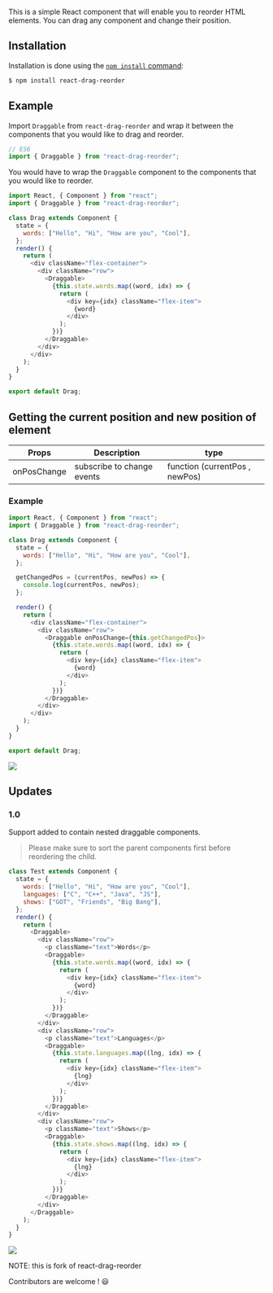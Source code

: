 This is a simple React component that will enable you to reorder HTML elements. You can drag any component and change their position.

## Installation

Installation is done using the
[`npm install` command](https://docs.npmjs.com/getting-started/installing-npm-packages-locally):

```bash
$ npm install react-drag-reorder
```

## Example

Import `Draggable` from `react-drag-reorder` and wrap it between the components that you would like to drag and reorder.

```js
// ES6
import { Draggable } from "react-drag-reorder";
```

You would have to wrap the `Draggable` component to the components that you would like to reorder.

```js
import React, { Component } from "react";
import { Draggable } from "react-drag-reorder";

class Drag extends Component {
  state = {
    words: ["Hello", "Hi", "How are you", "Cool"],
  };
  render() {
    return (
      <div className="flex-container">
        <div className="row">
          <Draggable>
            {this.state.words.map((word, idx) => {
              return (
                <div key={idx} className="flex-item">
                  {word}
                </div>
              );
            })}
          </Draggable>
        </div>
      </div>
    );
  }
}

export default Drag;
```

## Getting the current position and new position of element

| Props       | Description                | type                           |
| ----------- | -------------------------- | ------------------------------ |
| onPosChange | subscribe to change events | function (currentPos , newPos) |

### Example

```js
import React, { Component } from "react";
import { Draggable } from "react-drag-reorder";

class Drag extends Component {
  state = {
    words: ["Hello", "Hi", "How are you", "Cool"],
  };

  getChangedPos = (currentPos, newPos) => {
    console.log(currentPos, newPos);
  };

  render() {
    return (
      <div className="flex-container">
        <div className="row">
          <Draggable onPosChange={this.getChangedPos}>
            {this.state.words.map((word, idx) => {
              return (
                <div key={idx} className="flex-item">
                  {word}
                </div>
              );
            })}
          </Draggable>
        </div>
      </div>
    );
  }
}

export default Drag;
```

![](react-drag-reorder.gif)

## Updates

### 1.0

Support added to contain nested draggable components.

> Please make sure to sort the parent components first before reordering the child.

```js
class Test extends Component {
  state = {
    words: ["Hello", "Hi", "How are you", "Cool"],
    languages: ["C", "C++", "Java", "JS"],
    shows: ["GOT", "Friends", "Big Bang"],
  };
  render() {
    return (
      <Draggable>
        <div className="row">
          <p className="text">Words</p>
          <Draggable>
            {this.state.words.map((word, idx) => {
              return (
                <div key={idx} className="flex-item">
                  {word}
                </div>
              );
            })}
          </Draggable>
        </div>
        <div className="row">
          <p className="text">Languages</p>
          <Draggable>
            {this.state.languages.map((lng, idx) => {
              return (
                <div key={idx} className="flex-item">
                  {lng}
                </div>
              );
            })}
          </Draggable>
        </div>
        <div className="row">
          <p className="text">Shows</p>
          <Draggable>
            {this.state.shows.map((lng, idx) => {
              return (
                <div key={idx} className="flex-item">
                  {lng}
                </div>
              );
            })}
          </Draggable>
        </div>
      </Draggable>
    );
  }
}
```

![](nested-react-drag-reorder.gif)


NOTE: this is fork of react-drag-reorder

Contributors are welcome ! :smiley:
